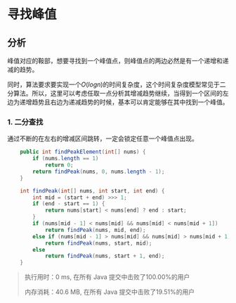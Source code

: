 # 寻找峰值

## 分析

峰值对应的鞍部，想要寻找到一个峰值点，则峰值点的两边必然是有一个递增和递减的趋势。

同时，算法要求要实现一个$O(log n)$的时间复杂度，这个时间复杂度模型常见于二分算法。所以，这里可以考虑任取一点分析其增减趋势继续，当得到一个区间的左边为递增趋势且右边为递减趋势的时候，基本可以肯定能够在其中找到一个峰值。

### 1. 二分查找

通过不断的在左右的增减区间跳转，一定会锁定任意一个峰值点出现。

```java
    public int findPeakElement(int[] nums) {
        if (nums.length == 1)
            return 0;
        return findPeak(nums, 0, nums.length - 1);
    }

    int findPeak(int[] nums, int start, int end) {
        int mid = (start + end) >>> 1;
        if (end - start == 1) {
            return nums[start] < nums[end] ? end : start;
        }
        if (nums[mid - 1] < nums[mid] && nums[mid] < nums[mid + 1])
            return findPeak(nums, mid, end);
        else if (nums[mid - 1] > nums[mid] && nums[mid] > nums[mid + 1])
            return findPeak(nums, start, mid);
        else
            return findPeak(nums, start + 1, end);
    }
```

> 执行用时：0 ms, 在所有 Java 提交中击败了100.00%的用户
>
> 内存消耗：40.6 MB, 在所有 Java 提交中击败了19.51%的用户
